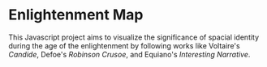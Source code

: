 # Enlightenment Map

This Javascript project aims to visualize the significance of spacial identity during the age of the enlightenment by following works like Voltaire's _Candide_, Defoe's _Robinson Crusoe_, and Equiano's _Interesting Narrative_.